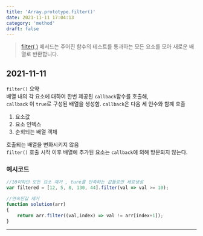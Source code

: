 ```yaml
---
title: 'Array.prototype.filter()'
date: 2021-11-11 17:04:13
category: 'method'
draft: false
---
```

> [filter( )](https://developer.mozilla.org/ko/docs/Web/JavaScript/Reference/Global_Objects/Array/filter) 메서드는 주어진 함수의 테스트를 통과하는 모든 요소를 모아 새로운 배열로 반환합니다.

## 2021-11-11

`filter()` 요약  
배열 내의 각 요소에 대하여 한번 제공된 `callback`함수를 호출해,  
`callback` 이 `true`로 구성된 배열을 생성함.
`callback`은 다음 세 인수와 함꼐 호출  

1. 요소값  
2. 요소 인덱스  
3. 순회되는 배열 객체

호출되는 배열을 변화시키지 않음  
`filter()` 호출 시작 이후 배열에 추가된 요소는 `callback`에 의해 방문되지 않는다.  

### 예시코드

```js
//10이하인 모든 요소 제거 , ture를 만족하는 값들로만 새로생성
var filtered = [12, 5, 8, 130, 44].filter(val => val >= 10);
```

```javascript
//연속된값 제거
function solution(arr)
{
    return arr.filter((val,index) => val != arr[index+1]);
}
```

---
